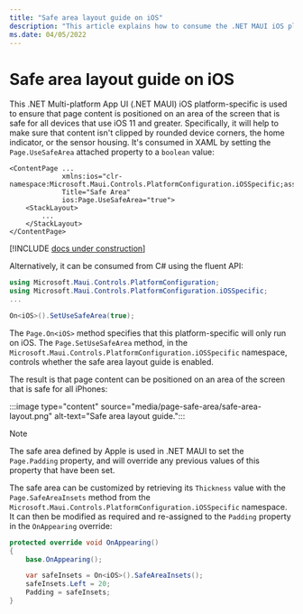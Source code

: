 ```yaml
---
title: "Safe area layout guide on iOS"
description: "This article explains how to consume the .NET MAUI iOS platform-specific that ensures that page content is positioned on an area of the screen that is safe for all devices that use iOS 11 and greater."
ms.date: 04/05/2022
---
```


# Safe area layout guide on iOS

This .NET Multi-platform App UI (.NET MAUI) iOS platform-specific is used to ensure that page content is positioned on an area of the screen that is safe for all devices that use iOS 11 and greater. Specifically, it will help to make sure that content isn't clipped by rounded device corners, the home indicator, or the sensor housing. It's consumed in XAML by setting the `Page.UseSafeArea` attached property to a `boolean` value:

```xaml
<ContentPage ...
             xmlns:ios="clr-namespace:Microsoft.Maui.Controls.PlatformConfiguration.iOSSpecific;assembly=Microsoft.Maui.Controls"
             Title="Safe Area"
             ios:Page.UseSafeArea="true">
    <StackLayout>
        ...
    </StackLayout>
</ContentPage>
```

[!INCLUDE [docs under construction](~/includes/preview-note.md)]

Alternatively, it can be consumed from C# using the fluent API:

```csharp
using Microsoft.Maui.Controls.PlatformConfiguration;
using Microsoft.Maui.Controls.PlatformConfiguration.iOSSpecific;
...

On<iOS>().SetUseSafeArea(true);
```

The `Page.On<iOS>` method specifies that this platform-specific will only run on iOS. The `Page.SetUseSafeArea` method, in the `Microsoft.Maui.Controls.PlatformConfiguration.iOSSpecific` namespace, controls whether the safe area layout guide is enabled.

The result is that page content can be positioned on an area of the screen that is safe for all iPhones:

:::image type="content" source="media/page-safe-area/safe-area-layout.png" alt-text="Safe area layout guide.":::

> [!NOTE]
> The safe area defined by Apple is used in .NET MAUI to set the `Page.Padding` property, and will override any previous values of this property that have been set.

The safe area can be customized by retrieving its `Thickness` value with the `Page.SafeAreaInsets` method from the `Microsoft.Maui.Controls.PlatformConfiguration.iOSSpecific` namespace. It can then be modified as required and re-assigned to the `Padding` property in the `OnAppearing` override:

```csharp
protected override void OnAppearing()
{
    base.OnAppearing();

    var safeInsets = On<iOS>().SafeAreaInsets();
    safeInsets.Left = 20;
    Padding = safeInsets;
}
```
